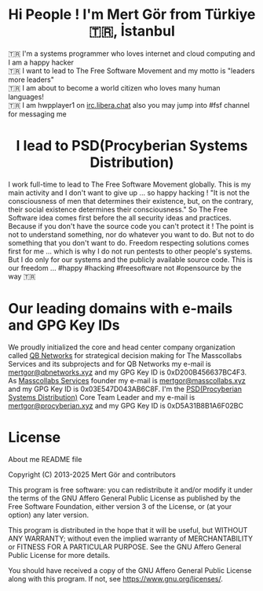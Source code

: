 <h1 align=center>Hi People ! I'm Mert Gör from Türkiye 🇹🇷, İstanbul</h1>
🇹🇷 I'm a systems programmer who loves internet and cloud computing and I am a happy hacker <br>🇹🇷 I want to lead to The Free Software Movement and my motto is "leaders more leaders" <br>🇹🇷 I am about to become a world citizen who loves many human languages! <br>🇹🇷 I am hwpplayer1 on <a href="https://web.libera.chat/" target="_blank">irc.libera.chat</a> also you may jump into #fsf channel for messaging me</p>
<h1 align=center>I lead to PSD(Procyberian Systems Distribution)</h1>
<p>I work full-time to lead to The Free Software Movement globally. This is my main activity and I don't want to give up ... so happy hacking ! "It is not the consciousness of men that determines their existence, but, on the contrary, their social existence determines their consciousness." So The Free Software idea comes first before the all security ideas and practices. Because if you don't have the source code you can't protect it ! The point is not to understand something, nor do whatever you want to do. But not to do something that you don't want to do. Freedom respecting solutions comes first for me ... which is why I do not run pentests to other people's systems. But I do only for our systems and the publicly available source code. This is our freedom ... #happy #hacking #freesoftware not #opensource by the way 🇹🇷
</p>
<h1>Our leading domains with e-mails and GPG Key IDs</h1>
<p>We proudly initialized the core and head center company organization called <a href="https://www.github.com/qbnetworks" target="_blank">QB Networks</a> for strategical decision making for The Masscollabs Services and its subprojects and for QB Networks my e-mail is <a href="mailto:mertgor@qbnetworks.xyz">mertgor@qbnetworks.xyz</a> and my GPG Key ID is 0xD200B456637BC4F3. As <a href="https://www.github.com/masscollabs" target="_blank">Masscollabs Services</a> founder my e-mail is <a href="mailto:mertgor@masscollabs.xyz">mertgor@masscollabs.xyz</a> and my GPG Key ID is 0x03E547D043AB6C8F. I'm the <a href="https://www.github.com/procyberian" target="_blank">PSD(Procyberian Systems Distribution)</a> Core Team Leader and my e-mail is <a href="mailto:mertgor@procyberian.xyz">mertgor@procyberian.xyz</a> and my GPG Key ID is 0xD5A31B8B1A6F02BC

# License

About me README file

Copyright (C) 2013-2025 Mert Gör and contributors

This program is free software: you can redistribute it and/or modify
it under the terms of the GNU Affero General Public License as published
by the Free Software Foundation, either version 3 of the License, or
(at your option) any later version.

This program is distributed in the hope that it will be useful,
but WITHOUT ANY WARRANTY; without even the implied warranty of
MERCHANTABILITY or FITNESS FOR A PARTICULAR PURPOSE.  See the
GNU Affero General Public License for more details.

You should have received a copy of the GNU Affero General Public License
along with this program.  If not, see <https://www.gnu.org/licenses/>.



